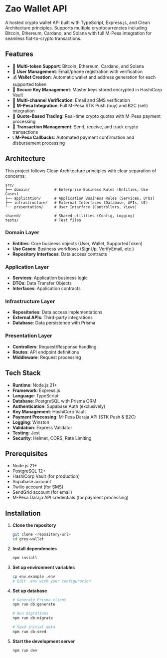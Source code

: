 # Zao Wallet API

A hosted crypto wallet API built with TypeScript, Express.js, and Clean Architecture principles. Supports multiple cryptocurrencies including Bitcoin, Ethereum, Cardano, and Solana with full M-Pesa integration for seamless fiat-to-crypto transactions.

## Features

- 🔐 **Multi-token Support**: Bitcoin, Ethereum, Cardano, and Solana
- 👤 **User Management**: Email/phone registration with verification
- 💰 **Wallet Creation**: Automatic wallet and address generation for each supported token
- 🔑 **Secure Key Management**: Master keys stored encrypted in HashiCorp Vault
- 📱 **Multi-channel Verification**: Email and SMS verification
- 🏦 **M-Pesa Integration**: Full M-Pesa STK Push (buy) and B2C (sell) integration
- 💱 **Quote-Based Trading**: Real-time crypto quotes with M-Pesa payment processing
- 🔄 **Transaction Management**: Send, receive, and track crypto transactions
- 📞 **M-Pesa Callbacks**: Automated payment confirmation and disbursement processing

## Architecture

This project follows Clean Architecture principles with clear separation of concerns:

```
src/
├── domain/           # Enterprise Business Rules (Entities, Use Cases)
├── application/      # Application Business Rules (Services, DTOs)
├── infrastructure/   # External Interfaces (Database, APIs, UI)
└── presentation/     # User Interface (Controllers, Views)

shared/               # Shared utilities (Config, Logging)
tests/                # Test files
```

### Domain Layer
- **Entities**: Core business objects (User, Wallet, SupportedToken)
- **Use Cases**: Business workflows (SignUp, VerifyEmail, etc.)
- **Repository Interfaces**: Data access contracts

### Application Layer
- **Services**: Application business logic
- **DTOs**: Data Transfer Objects
- **Interfaces**: Application contracts

### Infrastructure Layer
- **Repositories**: Data access implementations
- **External APIs**: Third-party integrations
- **Database**: Data persistence with Prisma

### Presentation Layer
- **Controllers**: Request/Response handling
- **Routes**: API endpoint definitions
- **Middleware**: Request processing

## Tech Stack

- **Runtime**: Node.js 21+
- **Framework**: Express.js
- **Language**: TypeScript
- **Database**: PostgreSQL with Prisma ORM
- **Authentication**: Supabase Auth (exclusively)
- **Key Management**: HashiCorp Vault
- **Payment Processing**: M-Pesa Daraja API (STK Push & B2C)
- **Logging**: Winston
- **Validation**: Express Validator
- **Testing**: Jest
- **Security**: Helmet, CORS, Rate Limiting

## Prerequisites

- Node.js 21+ 
- PostgreSQL 12+
- HashiCorp Vault (for production)
- Supabase account
- Twilio account (for SMS)
- SendGrid account (for email)
- M-Pesa Daraja API credentials (for payment processing)


## Installation

1. **Clone the repository**
   ```bash
   git clone <repository-url>
   cd grey-wallet
   ```

2. **Install dependencies**
   ```bash
   npm install
   ```

3. **Set up environment variables**
   ```bash
   cp env.example .env
   # Edit .env with your configuration
   ```

4. **Set up database**
   ```bash
   # Generate Prisma client
   npm run db:generate
   
   # Run migrations
   npm run db:migrate
   
   # Seed initial data
   npm run db:seed
   ```

5. **Start the development server**
   ```bash
   npm run dev
   ```
